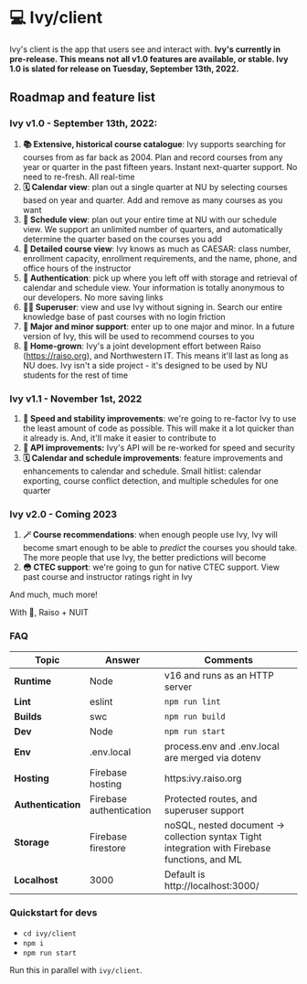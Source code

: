 # 💻 Ivy/client

Ivy's client is the app that users see and interact with. **Ivy's currently in pre-release. This means not all v1.0 features are available, or stable. Ivy 1.0 is slated for release on Tuesday, September 13th, 2022.**

## Roadmap and feature list

### Ivy v1.0 - September 13th, 2022:

1. **📚 Extensive, historical course catalogue**: Ivy supports searching for courses from as far back as 2004. Plan and record courses from any year or quarter in the past fifteen years. Instant next-quarter support. No need to re-fresh. All real-time
2. **🗓 Calendar view**: plan out a single quarter at NU by selecting courses based on year and quarter. Add and remove as many courses as you want
3. **📖 Schedule view**: plan out your entire time at NU with our schedule view. We support an unlimited number of quarters, and automatically determine the quarter based on the courses you add
4. **👀 Detailed course view**: Ivy knows as much as CAESAR: class number, enrollment capacity, enrollment requirements, and the name, phone, and office hours of the instructor
5. **🔐 Authentication**: pick up where you left off with storage and retrieval of calendar and schedule view. Your information is totally anonymous to our developers. No more saving links
6. **🦹‍♂️ Superuser**: view and use Ivy without signing in. Search our entire knowledge base of past courses with no login friction
7. **👑 Major and minor support**: enter up to one major and minor. In a future version of Ivy, this will be used to recommend courses to you
8. **💙 Home-grown**: Ivy's a joint development effort between Raiso (https://raiso.org), and Northwestern IT. This means it'll last as long as NU does. Ivy isn't a side project - it's designed to be used by NU students for the rest of time

### Ivy v1.1 - November 1st, 2022

1. **🐎 Speed and stability improvements**: we're going to re-factor Ivy to use the least amount of code as possible. This will make it a lot quicker than it already is. And, it'll make it easier to contribute to
2. **💾 API improvements:** Ivy's API will be re-worked for speed and security
3. **🗓 Calendar and schedule improvements**: feature improvements and enhancements to calendar and schedule. Small hitlist: calendar exporting, course conflict detection, and multiple schedules for one quarter

### Ivy v2.0 - Coming 2023

1. **🪄 Course recommendations**: when enough people use Ivy, Ivy will become smart enough to be able to *predict* the courses you should take. The more people that use Ivy, the better predictions will become
2. **😳 CTEC support**: we're going to gun for native CTEC support. View past course and instructor ratings right in Ivy

And much, much more!

With 💚,
Raiso + NUIT

### FAQ

| Topic              | Answer                  | Comments                                                                                      |
| ------------------ | ----------------------- | --------------------------------------------------------------------------------------------- |
| **Runtime**        | Node                    | v16 and runs as an HTTP server                                                                |
| **Lint**           | eslint                  | `npm run lint`                                                                                |
| **Builds**         | swc                     | `npm run build`                                                                               |
| **Dev**            | Node                    | `npm run start`                                                                               |
| **Env**            | .env.local              | process.env and .env.local are merged via dotenv                                              |
| **Hosting**        | Firebase hosting        | https:ivy.raiso.org                                                                           |
| **Authentication** | Firebase authentication | Protected routes, and superuser support                                                       |
| **Storage**        | Firebase firestore      | noSQL, nested document -> collection syntax Tight integration with Firebase functions, and ML |
| **Localhost**      | 3000                    | Default is http://localhost:3000/                                                             |

### Quickstart for devs

- `cd ivy/client`
- `npm i`
- `npm run start`

Run this in parallel with `ivy/client`.
